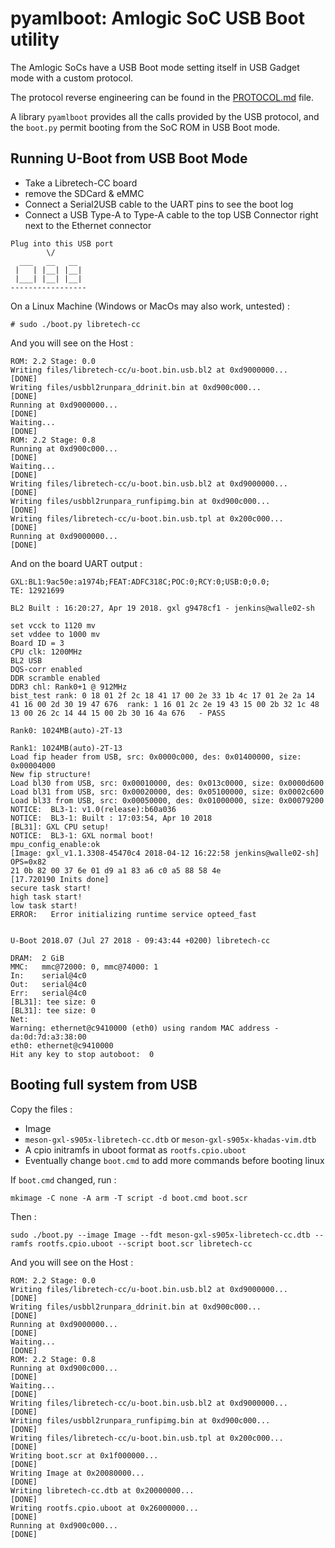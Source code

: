 # pyamlboot: Amlogic SoC USB Boot utility

The Amlogic SoCs have a USB Boot mode setting itself in USB Gadget mode with a custom protocol.

The protocol reverse engineering can be found in the [PROTOCOL.md](PROTOCOL.md) file.

A library `pyamlboot` provides all the calls provided by the USB protocol, and the `boot.py` permit booting from the SoC ROM in USB Boot mode.

## Running U-Boot from USB Boot Mode

- Take a Libretech-CC board
- remove the SDCard & eMMC
- Connect a Serial2USB cable to the UART pins to see the boot log
- Connect a USB Type-A to Type-A cable to the top USB Connector right next to the Ethernet connector

```
Plug into this USB port
        \/
  ___   __   __
 |   | |__| |__|
 |___| |__| |__|
-----------------

```

On a Linux Machine (Windows or MacOs may also work, untested) :

```
# sudo ./boot.py libretech-cc
```

And you will see on the Host :
```
ROM: 2.2 Stage: 0.0
Writing files/libretech-cc/u-boot.bin.usb.bl2 at 0xd9000000...
[DONE]
Writing files/usbbl2runpara_ddrinit.bin at 0xd900c000...
[DONE]
Running at 0xd9000000...
[DONE]
Waiting...
[DONE]
ROM: 2.2 Stage: 0.8
Running at 0xd900c000...
[DONE]
Waiting...
[DONE]
Writing files/libretech-cc/u-boot.bin.usb.bl2 at 0xd9000000...
[DONE]
Writing files/usbbl2runpara_runfipimg.bin at 0xd900c000...
[DONE]
Writing files/libretech-cc/u-boot.bin.usb.tpl at 0x200c000...
[DONE]
Running at 0xd9000000...
[DONE]
```

And on the board UART output :
```
GXL:BL1:9ac50e:a1974b;FEAT:ADFC318C;POC:0;RCY:0;USB:0;0.0;
TE: 12921699

BL2 Built : 16:20:27, Apr 19 2018. gxl g9478cf1 - jenkins@walle02-sh

set vcck to 1120 mv
set vddee to 1000 mv
Board ID = 3
CPU clk: 1200MHz
BL2 USB 
DQS-corr enabled
DDR scramble enabled
DDR3 chl: Rank0+1 @ 912MHz
bist_test rank: 0 18 01 2f 2c 18 41 17 00 2e 33 1b 4c 17 01 2e 2a 14 41 16 00 2d 30 19 47 676  rank: 1 16 01 2c 2e 19 43 15 00 2b 32 1c 48 13 00 26 2c 14 44 15 00 2b 30 16 4a 676   - PASS

Rank0: 1024MB(auto)-2T-13

Rank1: 1024MB(auto)-2T-13
Load fip header from USB, src: 0x0000c000, des: 0x01400000, size: 0x00004000
New fip structure!
Load bl30 from USB, src: 0x00010000, des: 0x013c0000, size: 0x0000d600
Load bl31 from USB, src: 0x00020000, des: 0x05100000, size: 0x0002c600
Load bl33 from USB, src: 0x00050000, des: 0x01000000, size: 0x00079200
NOTICE:  BL3-1: v1.0(release):b60a036
NOTICE:  BL3-1: Built : 17:03:54, Apr 10 2018
[BL31]: GXL CPU setup!
NOTICE:  BL3-1: GXL normal boot!
mpu_config_enable:ok
[Image: gxl_v1.1.3308-45470c4 2018-04-12 16:22:58 jenkins@walle02-sh]
OPS=0x82
21 0b 82 00 37 6e 01 d9 a1 83 a6 c0 a5 88 58 4e 
[17.720190 Inits done]
secure task start!
high task start!
low task start!
ERROR:   Error initializing runtime service opteed_fast


U-Boot 2018.07 (Jul 27 2018 - 09:43:44 +0200) libretech-cc

DRAM:  2 GiB
MMC:   mmc@72000: 0, mmc@74000: 1
In:    serial@4c0
Out:   serial@4c0
Err:   serial@4c0
[BL31]: tee size: 0
[BL31]: tee size: 0
Net:   
Warning: ethernet@c9410000 (eth0) using random MAC address - da:0d:7d:a3:38:00
eth0: ethernet@c9410000
Hit any key to stop autoboot:  0
```

## Booting full system from USB

Copy the files :
- Image
- `meson-gxl-s905x-libretech-cc.dtb` or `meson-gxl-s905x-khadas-vim.dtb`
- A cpio initramfs in uboot format as `rootfs.cpio.uboot`
- Eventually change `boot.cmd` to add more commands before booting linux

If `boot.cmd` changed, run :

```
mkimage -C none -A arm -T script -d boot.cmd boot.scr
```

Then :

```
sudo ./boot.py --image Image --fdt meson-gxl-s905x-libretech-cc.dtb --ramfs rootfs.cpio.uboot --script boot.scr libretech-cc
```

And you will see on the Host :
```
ROM: 2.2 Stage: 0.0
Writing files/libretech-cc/u-boot.bin.usb.bl2 at 0xd9000000...
[DONE]
Writing files/usbbl2runpara_ddrinit.bin at 0xd900c000...
[DONE]
Running at 0xd9000000...
[DONE]
Waiting...
[DONE]
ROM: 2.2 Stage: 0.8
Running at 0xd900c000...
[DONE]
Waiting...
[DONE]
Writing files/libretech-cc/u-boot.bin.usb.bl2 at 0xd9000000...
[DONE]
Writing files/usbbl2runpara_runfipimg.bin at 0xd900c000...
[DONE]
Writing files/libretech-cc/u-boot.bin.usb.tpl at 0x200c000...
[DONE]
Writing boot.scr at 0x1f000000...
[DONE]
Writing Image at 0x20080000...
[DONE]
Writing libretech-cc.dtb at 0x20000000...
[DONE]
Writing rootfs.cpio.uboot at 0x26000000...
[DONE]
Running at 0xd900c000...
[DONE]
```
